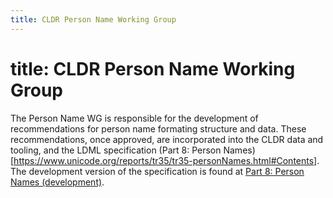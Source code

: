 ```yaml
---
title: CLDR Person Name Working Group
---
```


# title: CLDR Person Name Working Group

The Person Name WG is responsible for the development of recommendations for person name formating structure and data. 
These recommendations, once approved, are incorporated into the CLDR data and tooling, and the LDML specification (Part 8: Person Names)[https://www.unicode.org/reports/tr35/tr35-personNames.html#Contents].
The development version of the specification is found at [Part 8: Person Names (development)](https://cldr-smoke.unicode.org/spec/main/ldml/tr35-personNames.html#Contents).
